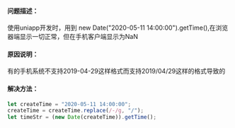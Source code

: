#### 问题描述：
使用uniapp开发时，用到 new Date("2020-05-11 14:00:00").getTime(),在浏览器端显示一切正常，但在手机客户端显示为NaN

#### 原因说明：

有的手机系统不支持2019-04-29这样格式而支持2019/04/29这样的格式导致的

#### 解决方法：

```JavaScript
let createTime = "2020-05-11 14:00:00";
createTime = createTime.replace(/-/g, "/");
let timeStr = (new Date(createTime)).getTime();
```
